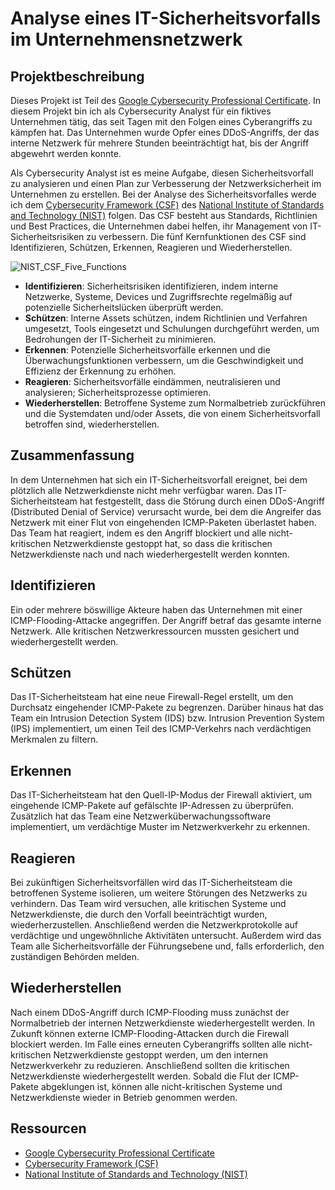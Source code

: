 # Analyse eines IT-Sicherheitsvorfalls im Unternehmensnetzwerk

## Projektbeschreibung

Dieses Projekt ist Teil des [Google Cybersecurity Professional Certificate](https://www.coursera.org/professional-certificates/google-cybersecurity). In diesem Projekt bin ich als Cybersecurity Analyst für ein fiktives Unternehmen tätig, das seit Tagen mit den Folgen eines Cyberangriffs zu kämpfen hat. Das Unternehmen wurde Opfer eines DDoS-Angriffs, der das interne Netzwerk für mehrere Stunden beeinträchtigt hat, bis der Angriff abgewehrt werden konnte.

Als Cybersecurity Analyst ist es meine Aufgabe, diesen Sicherheitsvorfall zu analysieren und einen Plan zur Verbesserung der Netzwerksicherheit im Unternehmen zu erstellen. Bei der Analyse des Sicherheitsvorfalles werde ich dem [Cybersecurity Framework (CSF)](https://www.nist.gov/cyberframework) des [National Institute of Standards and Technology (NIST)](https://www.nist.gov/) folgen. Das CSF besteht aus Standards, Richtlinien und Best Practices, die Unternehmen dabei helfen, ihr Management von IT-Sicherheitsrisiken zu verbessern. Die fünf Kernfunktionen des CSF sind Identifizieren, Schützen, Erkennen, Reagieren und Wiederherstellen.

![NIST_CSF_Five_Functions](https://github.com/laresd/Incident_report_analysis/assets/53877625/bf35abcf-8e7f-4138-9996-1bf7091cb8aa)

- **Identifizieren**: Sicherheitsrisiken identifizieren, indem interne Netzwerke, Systeme, Devices und Zugriffsrechte regelmäßig auf potenzielle Sicherheitslücken überprüft werden.
- **Schützen**: Interne Assets schützen, indem Richtlinien und Verfahren umgesetzt, Tools eingesetzt und Schulungen durchgeführt werden, um Bedrohungen der IT-Sicherheit zu minimieren.
- **Erkennen**: Potenzielle Sicherheitsvorfälle erkennen und die Überwachungsfunktionen verbessern, um die Geschwindigkeit und Effizienz der Erkennung zu erhöhen.
- **Reagieren**: Sicherheitsvorfälle eindämmen, neutralisieren und analysieren; Sicherheitsprozesse optimieren.
- **Wiederherstellen**: Betroffene Systeme zum Normalbetrieb zurückführen und die Systemdaten und/oder Assets, die von einem Sicherheitsvorfall betroffen sind, wiederherstellen.

## Zusammenfassung

In dem Unternehmen hat sich ein IT-Sicherheitsvorfall ereignet, bei dem plötzlich alle Netzwerkdienste nicht mehr verfügbar waren. Das IT-Sicherheitsteam hat festgestellt, dass die Störung durch einen DDoS-Angriff (Distributed Denial of Service) verursacht wurde, bei dem die Angreifer das Netzwerk mit einer Flut von eingehenden ICMP-Paketen überlastet haben. Das Team hat reagiert, indem es den Angriff blockiert und alle nicht-kritischen Netzwerkdienste gestoppt hat, so dass die kritischen Netzwerkdienste nach und nach wiederhergestellt werden konnten.

## Identifizieren

Ein oder mehrere böswillige Akteure haben das Unternehmen mit einer ICMP-Flooding-Attacke angegriffen. Der Angriff betraf das gesamte interne Netzwerk. Alle kritischen Netzwerkressourcen mussten gesichert und wiederhergestellt werden.

## Schützen

Das IT-Sicherheitsteam hat eine neue Firewall-Regel erstellt, um den Durchsatz eingehender ICMP-Pakete zu begrenzen. Darüber hinaus hat das Team ein Intrusion Detection System (IDS) bzw. Intrusion Prevention System (IPS) implementiert, um einen Teil des ICMP-Verkehrs nach verdächtigen Merkmalen zu filtern.

## Erkennen

Das IT-Sicherheitsteam hat den Quell-IP-Modus der Firewall aktiviert, um eingehende ICMP-Pakete auf gefälschte IP-Adressen zu überprüfen. Zusätzlich hat das Team eine Netzwerküberwachungssoftware implementiert, um verdächtige Muster im Netzwerkverkehr zu erkennen.

## Reagieren

Bei zukünftigen Sicherheitsvorfällen wird das IT-Sicherheitsteam die betroffenen Systeme isolieren, um weitere Störungen des Netzwerks zu verhindern. Das Team wird versuchen, alle kritischen Systeme und Netzwerkdienste, die durch den Vorfall beeinträchtigt wurden, wiederherzustellen. Anschließend werden die Netzwerkprotokolle auf verdächtige und ungewöhnliche Aktivitäten untersucht. Außerdem wird das Team alle Sicherheitsvorfälle der Führungsebene und, falls erforderlich, den zuständigen Behörden melden.

## Wiederherstellen

Nach einem DDoS-Angriff durch ICMP-Flooding muss zunächst der Normalbetrieb der internen Netzwerkdienste wiederhergestellt werden. In Zukunft können externe ICMP-Flooding-Attacken durch die Firewall blockiert werden. Im Falle eines erneuten Cyberangriffs sollten alle nicht-kritischen Netzwerkdienste gestoppt werden, um den internen Netzwerkverkehr zu reduzieren. Anschließend sollten die kritischen Netzwerkdienste wiederhergestellt werden. Sobald die Flut der ICMP-Pakete abgeklungen ist, können alle nicht-kritischen Systeme und Netzwerkdienste wieder in Betrieb genommen werden.

## Ressourcen

- [Google Cybersecurity Professional Certificate](https://www.coursera.org/professional-certificates/google-cybersecurity)
- [Cybersecurity Framework (CSF)](https://www.nist.gov/cyberframework)
- [National Institute of Standards and Technology (NIST)](https://www.nist.gov/)
